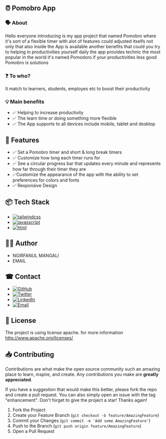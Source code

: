 ## ⏰ Pomobro App

### 🗣 About

Hello everyone introducing is my app project that named Pomobro where it's sort of a flexible timer with alot of features could adjusted itselfs not only that also inside the App is available another benefits that could you try to helping in productivities yourself daily the app provides technic the most popular in the world it's named Pomodoro if your productivities less good Pomobro is solutions

### ❓ To who?

It match to learners, students, employes etc to boost their productivity

### 💡 Main benefits

- ✅ Helping to increase productivity
- ✅ The learn time or doing something more flexible
- ✅ The App supports to all devices include mobile, tablet and desktop

## 📌 Features

- ✅ Set a Pomobro timer and short & long break timers
- ✅ Customize how long each timer runs for
- ✅ See a circular progress bar that updates every minute and represents how far through their timer they are
- ✅Customize the appearance of the app with the ability to set preferences for colors and fonts
- ✅ Responsive Design

## 📦 Tech Stack

- [![tailwindcss][TailwindCSS]][TailwindCSS-url]
- [![javasscript][JavaScript]][JavaScript-url]
- [![html][HTML]][HTML-url]

## 🙋‍♂️ Author

- NGIRFANUL MANGALI
- EMAIL

## ☎ Contact

- [![GitHub][GitHub]][GitHub-url]
- [![Twitter][Twitter]][Twitter-url]
- [![LinkedIn][LinkedIn]][LinkedIn-url]
- [![Email][Email]][Email-url]

## 📄 License

The project is using license apache.
for more information http://www.apache.org/licenses/

## 📥 Contributing

Contributions are what make the open source community such an amazing place to learn, inspire, and create. Any contributions you make are **greatly appreciated**.

If you have a suggestion that would make this better, please fork the repo and create a pull request. You can also simply open an issue with the tag "enhancement".
Don't forget to give the project a star! Thanks again!

1. Fork the Project
2. Create your Feature Branch (`git checkout -b feature/AmazingFeature`)
3. Commit your Changes (`git commit -m 'Add some AmazingFeature'`)
4. Push to the Branch (`git push origin feature/AmazingFeature`)
5. Open a Pull Request

<!-- MARKDOWN LINKS & IMAGES -->

[TailwindCSS]: https://img.shields.io/badge/TailwindCSS-06B6D4?style=for-the-badge&logo=tailwindcss&logoColor=white
[TailwindCSS-url]: https://tailwindcss.com/
[JavaScript]: https://img.shields.io/badge/JavaScript-F7DF1E?style=for-the-badge&logo=javascript&logoColor=black
[JavaScript-url]: https://developer.mozilla.org/en-US/docs/Web/JavaScript
[HTML]: https://img.shields.io/badge/HTML5-E34F26?style=for-the-badge&logo=html5&logoColor=white
[HTML-url]: https://developer.mozilla.org/en-US/docs/Web/HTML
[GitHub]: https://img.shields.io/badge/GitHub-100000?style=for-the-badge&logo=github&logoColor=white
[GitHub-url]: https://github.com/username
[Twitter]: https://img.shields.io/badge/Twitter-1DA1F2?style=for-the-badge&logo=twitter&logoColor=white
[Twitter-url]: https://twitter.com/yourhandle
[LinkedIn]: https://img.shields.io/badge/LinkedIn-0077B5?style=for-the-badge&logo=linkedin&logoColor=white
[LinkedIn-url]: https://linkedin.com/in/yourprofile
[Email]: https://img.shields.io/badge/Email-D14836?style=for-the-badge&logo=gmail&logoColor=white
[Email-url]: mailto:youremail@example.com
